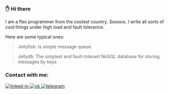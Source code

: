 ### :raised_hand: Hi there 
I am a flex programmer from the coolest country. Sooooo, I write all sorts of cool things under high load and fault tolerance.

Here are some typical ones:

>Jellyfish: is simple message queue.

>Jellydb: The simplest and fault-tolerant NoSQL database for storing messages by keys

### Contact with me:
<div id="badges">
  <a href="https://linkedin.com/in/usman-baibikov-9b072422b">
    <img src="https://img.shields.io/badge/LinkedIn-blue?logo=linkedin&logoColor=white&style=for-the-badge" alt="linked-in"/>
  </a>
  <a href="https://vk.com/usmanbaibikov">
    <img src="https://img.shields.io/badge/VK-blue?logo=vk&logoColor=white&style=for-the-badge" alt="vk"/>
  </a>
  <a href="https://t.me/usman_baibikov">
    <img src="https://img.shields.io/badge/telegram-blue?logo=telegram&logoColor=white&style=for-the-badge" alt="telegram"/>
  </a>
</div>
